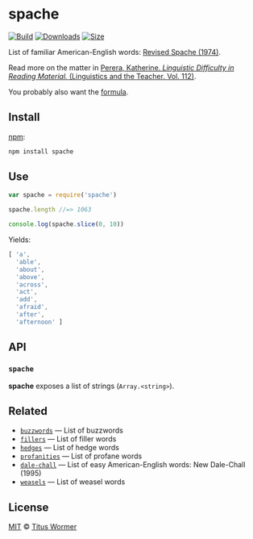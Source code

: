# spache

[![Build][build-badge]][build]
[![Downloads][downloads-badge]][downloads]
[![Size][size-badge]][size]

List of familiar American-English words: [Revised Spache (1974)][wiki].

Read more on the matter in [Perera, Katherine.  *Linguistic Difficulty in
Reading Material.*  (Linguistics and the Teacher.  Vol.  112)][book].

You probably also want the [formula][].

## Install

[npm][]:

```sh
npm install spache
```

## Use

```js
var spache = require('spache')

spache.length //=> 1063

console.log(spache.slice(0, 10))
```

Yields:

```js
[ 'a',
  'able',
  'about',
  'above',
  'across',
  'act',
  'add',
  'afraid',
  'after',
  'afternoon' ]
```

## API

### `spache`

**spache** exposes a list of strings (`Array.<string>`).

## Related

*   [`buzzwords`](https://github.com/words/buzzwords)
    — List of buzzwords
*   [`fillers`](https://github.com/words/fillers)
    — List of filler words
*   [`hedges`](https://github.com/words/hedges)
    — List of hedge words
*   [`profanities`](https://github.com/words/profanities)
    — List of profane words
*   [`dale-chall`](https://github.com/words/dale-chall)
    — List of easy American-English words: New Dale-Chall (1995)
*   [`weasels`](https://github.com/words/weasels)
    — List of weasel words

## License

[MIT][license] © [Titus Wormer][author]

<!-- Definitions -->

[build-badge]: https://img.shields.io/travis/words/spache.svg

[build]: https://travis-ci.org/words/spache

[downloads-badge]: https://img.shields.io/npm/dm/spache.svg

[downloads]: https://www.npmjs.com/package/spache

[size-badge]: https://img.shields.io/bundlephobia/minzip/spache.svg

[size]: https://bundlephobia.com/result?p=spache

[npm]: https://docs.npmjs.com/cli/install

[license]: license

[author]: https://wooorm.com

[wiki]: https://en.wikipedia.org/wiki/Spache_readability_formula

[book]: https://books.google.com/books?id=oNXFQ9Gn6XIC&pg=PA106&lpg=PA106

[formula]: https://github.com/words/spache-formula
